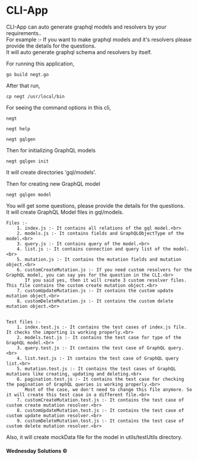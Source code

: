 # CLI-App

CLI-App can auto generate graphql models and resolvers by your requirements.. <br>
For example :- If you want to make graphql models and it's resolvers please provide the details for the questions.<br>
It will auto generate graphql schema and resolvers by itself.

For running this application,
    
    go build negt.go
     
After that run,
 
    cp negt /usr/local/bin
    
For seeing the command options in this cli,
  
    negt

    negt help
  
    negt gqlgen
    
Then for initializing GraphQL models
 
    negt gqlgen init
    
It will create directories 'gql/models'.
  
Then for creating new GraphQL model 
  
    negt gqlgen model
    
You will get some questions, please provide the details for the questions.<br>
It will create GraphQL Model files in gql/models.

    Files :-
        1. index.js :- It contains all relations of the gql model.<br>
        2. models.js :- It contains fields and GraphQLObjectType of the model.<br>
        3. query.js :- It contains query of the model.<br>
        4. list.js :- It contains connection and query list of the model.<br>
        5. mutation.js :- It contains the mutation fields and mutation object.<br>
        6. customCreateMutation.js :- If you need custom resolvers for the GraphQL model, you can say yes for the question in the CLI.<br>
           If you said yes, then it will create 3 custom resolver files. This file contains the custom create mutation object.<br>
        7. customUpdateMutation.js :- It contains the custom update mutation object.<br>
        8. customDeleteMutation.js :- It contains the custom delete mutation object.<br>
    
    
    Test files :-
        1. index.test.js :- It contains the test cases of index.js file. It checks the importing is working properly.<br>
        2. models.test.js :- It contains the test case for type of the GraphQL model.<br>
        3. query.test.js :- It contains the test case of GraphQL query.<br>
        4. list.test.js :- It contains the test case of GraphQL query list.<br>
        5. mutation.test.js :- It contains the test cases of GraphQL mutations like creating, updating and deleting.<br>
        6. pagination.test.js :- It contains the test case for checking the pagination of GraphQL queries is working properly.<br>
           Most of the case, we don't need to change this file anymore. So it will create this test case in a different file.<br>
        7. customCreateMutation.test.js :- It contains the test case of custom create mutation resolver.<br>
        8. customUpdateMutation.test.js :- It contains the test case of custom update mutation resolver.<br>
        9. customDeleteMutation.test.js :- It contains the test case of custom delete mutation resolver.<br>

Also, it will create mockData file for the model in utils/testUtils directory.


<h4>Wednesday Solutions &copy;</h4>
